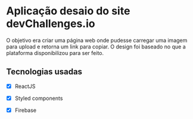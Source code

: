 # Aplicação desaio do site devChallenges.io

O objetivo era criar uma página web onde pudesse carregar uma imagem para upload e retorna um link para copiar. O design foi baseado no que a plataforma disponibilizou para ser feito.

## Tecnologias usadas

- [x] ReactJS
- [x] Styled components
- [x] Firebase

